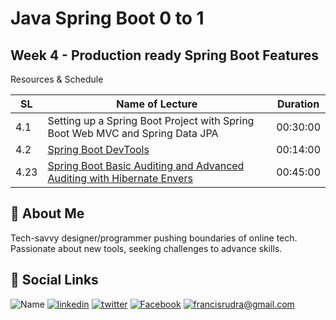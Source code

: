 # Java Spring Boot 0 to 1

## Week 4 - Production ready Spring Boot Features

Resources & Schedule

| SL   | Name of Lecture                                                                              | Duration |
| ---- | -------------------------------------------------------------------------------------------- | -------- |
| 4.1  | Setting up a Spring Boot Project with Spring Boot Web MVC and Spring Data JPA                | 00:30:00 |
| 4.2  | [Spring Boot DevTools](./4_2_Devtools.pdf)                                                   | 00:14:00 |
| 4.23 | [Spring Boot Basic Auditing and Advanced Auditing with Hibernate Envers](./4_3_Auditing.pdf) | 00:45:00 |

## 🚀 About Me

Tech-savvy designer/programmer pushing boundaries of online tech. Passionate about new tools, seeking challenges to advance skills.

## 🔗 Social Links

![Name](https://img.shields.io/badge/Name-Francis%20Rudra%20D%20Cruze-yellowgreen?style=for-the-badge)
[![linkedin](https://img.shields.io/badge/linkedin-0A66C2?style=for-the-badge&logo=linkedin&logoColor=white)](https://www.linkedin.com/in/rudradcruze)
[![twitter](https://img.shields.io/badge/twitter-1DA1F2?style=for-the-badge&logo=twitter&logoColor=white)](https://twitter.com/rudradcruze)
[![Facebook](https://img.shields.io/badge/facebook-4267B2?style=for-the-badge&logo=facebook&logoColor=white)](https://facebook.com/rudradcruze)
[![francisrudra@gmail.com](https://img.shields.io/badge/gmail-4267B2?style=for-the-badge&logo=gmail&logoColor=white)](mailto:francisrudra@gmail.com)
